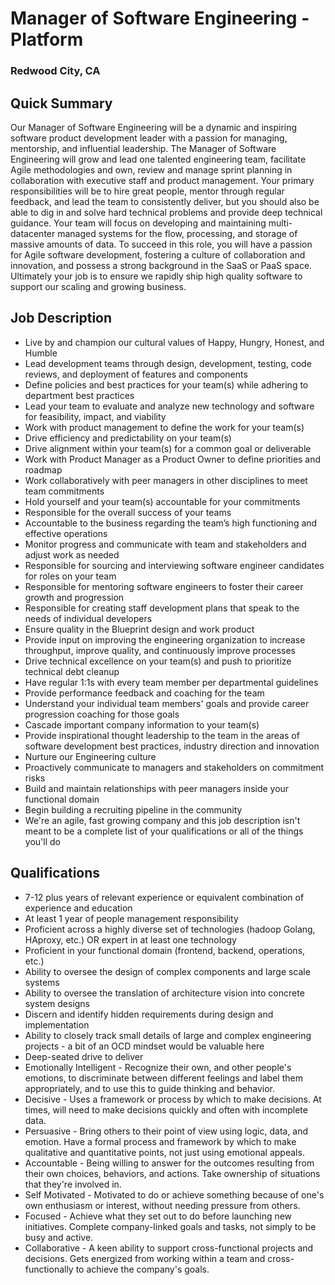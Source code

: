 # Manager of Software Engineering - Platform
### Redwood City, CA

## Quick Summary
Our Manager of Software Engineering will be a dynamic and inspiring software product development leader with a passion for managing, mentorship, and influential leadership.  The Manager of Software Engineering will grow and lead one talented engineering team, facilitate Agile methodologies and own, review and manage sprint planning in collaboration with executive staff and product management. Your primary responsibilities will be to hire great people, mentor through regular feedback, and lead the team to consistently deliver, but you should also be able to dig in and solve hard technical problems and provide deep technical guidance. Your team will focus on developing and maintaining multi-datacenter managed systems for the flow, processing, and storage of massive amounts of data. To succeed in this role, you will have a passion for Agile software development, fostering a culture of collaboration and innovation, and possess a strong background in the SaaS or PaaS space. Ultimately your job is to ensure we rapidly ship high quality software to support our scaling and growing business.

## Job Description
+	Live by and champion our cultural values of Happy, Hungry, Honest, and Humble
+	Lead development teams through design, development, testing, code reviews, and deployment of features and components
+	Define policies and best practices for your team(s) while adhering to department best practices
+	Lead your team to evaluate and analyze new technology and software for feasibility, impact, and viability
+	Work with product management to define the work for your team(s)
+	Drive efficiency and predictability on your team(s)
+	Drive alignment within your team(s) for a common goal or deliverable
+	Work with Product Manager as a Product Owner to define priorities and roadmap
+	Work collaboratively with peer managers in other disciplines to meet team commitments
+	Hold yourself and your team(s) accountable for your commitments
+	Responsible for the overall success of your teams
+	Accountable to the business regarding the team’s high functioning and effective operations
+	Monitor progress and communicate with team and stakeholders and adjust work as needed
+	Responsible for sourcing and interviewing software engineer candidates for roles on your team
+	Responsible for mentoring software engineers to foster their career growth and progression
+	Responsible for creating staff development plans that speak to the needs of individual developers
+	Ensure quality in the Blueprint design and work product
+	Provide input on improving the engineering organization to increase throughput, improve quality, and continuously improve processes
+	Drive technical excellence on your team(s) and push to prioritize technical debt cleanup
+	Have regular 1:1s with every team member per departmental guidelines
+	Provide performance feedback and coaching for the team
+	Understand your individual team members' goals and provide career progression coaching for those goals
+	Cascade important company information to your team(s)
+	Provide inspirational thought leadership to the team in the areas of software development best practices, industry direction and innovation
+	Nurture our Engineering culture
+	Proactively communicate to managers and stakeholders on commitment risks
+	Build and maintain relationships with peer managers inside your functional domain
+	Begin building a recruiting pipeline in the community
+	We're an agile, fast growing company and this job description isn't meant to be a complete list of your qualifications or all of the things you'll do


## Qualifications
+	7-12 plus years of relevant experience or equivalent combination of experience and education
+	At least 1 year of people management responsibility
+	Proficient across a highly diverse set of technologies (hadoop Golang, HAproxy, etc.)
OR expert in at least one technology
+	Proficient in your functional domain (frontend, backend, operations, etc.)
+	Ability to oversee the design of complex components and large scale systems
+	Ability to oversee the translation of architecture vision into concrete system designs
+	Discern and identify hidden requirements during design and implementation
+	Ability to closely track small details of large and complex engineering projects - a bit of an OCD mindset would be valuable here
+	Deep-seated drive to deliver
+	Emotionally Intelligent - Recognize their own, and other people's emotions, to discriminate between different feelings and label them appropriately, and to use this to guide thinking and behavior.
+	Decisive - Uses a framework or process by which to make decisions. At times, will need to make decisions quickly and often with incomplete data.
+	Persuasive - Bring others to their point of view using logic, data, and emotion. Have a formal process and framework by which to make qualitative and quantitative points, not just using emotional appeals.
+	Accountable - Being willing to answer for the outcomes resulting from their own choices, behaviors, and actions. Take ownership of situations that they're involved in.
+	Self Motivated - Motivated to do or achieve something because of one's own enthusiasm or interest, without needing pressure from others.
+	Focused - Achieve what they set out to do before launching new initiatives. Complete company-linked goals and tasks, not simply to be busy and active.
+	Collaborative - A keen ability to support cross-functional projects and decisions. Gets energized from working within a team and cross-functionally to achieve the company's goals.
